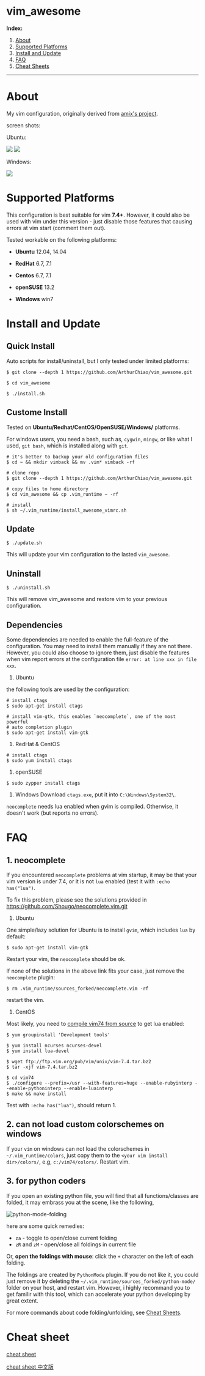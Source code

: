 vim_awesome
===========

**Index:**

1. [About](#about)
1. [Supported Platforms](#supported_platforms)
1. [Install and Update](#install)
1. [FAQ](#faq)
1. [Cheat Sheets](#cheat_sheets)

---------------

<a name="about"></a>
# About

My vim configuration, originally derived from
[amix's project](https://github.com/amix/vimrc).

screen shots:

Ubuntu:

  <img src="res/ss-00-c.png">
  <img src="res/ss-01-python.png">

Windows:

  <img src="res/ss-win-01.png">


<a name="supported_platforms"></a>
# Supported Platforms
This configuration is best suitable for vim **7.4+**. However, it could also
be used with vim under this version - just disable those features that causing
errors at vim start (comment them out).

Tested workable on the following platforms:

* **Ubuntu** 12.04, 14.04

* **RedHat** 6.7, 7.1

* **Centos** 6.7, 7.1

* **openSUSE** 13.2

* **Windows** win7


<a name="install"></a>
# Install and Update
## Quick Install
Auto scripts for install/uninstall, but I only tested under limited platforms:
```shell
$ git clone --depth 1 https://github.com/ArthurChiao/vim_awesome.git

$ cd vim_awesome

$ ./install.sh
```

## Custome Install
Tested on **Ubuntu/Redhat/CentOS/OpenSUSE/Windows/** platforms.

For windows users, you need a bash, such as, `cygwin`, `mingw`, or like what
I used, `git bash`, which is installed along with `git`.

```shell
# it's better to backup your old configuration files
$ cd ~ && mkdir vimback && mv .vim* vimback -rf

# clone repo
$ git clone --depth 1 https://github.com/ArthurChiao/vim_awesome.git

# copy files to home directory
$ cd vim_awesome && cp .vim_runtime ~ -rf

# install
$ sh ~/.vim_runtime/install_awesome_vimrc.sh
```

## Update
```shell
$ ./update.sh
```
This will update your vim configuration to the lasted `vim_awesome`.

## Uninstall
```shell
$ ./uninstall.sh
```
This will remove vim_awesome and restore vim to your previous configuration.


## Dependencies
Some dependencies are needed to enable the full-feature of the configuration.
You may need to install them manually if they are not there. However, you
could also choose to ignore them, just disable the features when vim report
errors at the configuration file `error: at line xxx in file xxx`.

1. Ubuntu

  the following tools are used by the configuration:

  ```shell
  # install ctags
  $ sudo apt-get install ctags
  
  # install vim-gtk, this enables `neocomplete`, one of the most powerful
  # auto completion plugin
  $ sudo apt-get install vim-gtk
  ```

1. RedHat & CentOS

  ```shell
  # install ctags
  $ sudo yum install ctags
  ```

1. openSUSE

  ```shell
  $ sudo zypper install ctags
  ```

1. Windows
  Download `ctags.exe`, put it into `C:\Windows\System32\`.
  
  `neocomplete` needs lua enabled when gvim is compiled. Otherwise, it doesn't
  work (but reports no errors).

<a name="faq"></a>
# FAQ
## 1. neocomplete
If you encountered `neocomplete` problems at vim startup, it may be that 
your vim version is under 7.4, or it is not `lua` enabled (test it with 
`:echo has("lua")`.

To fix this problem, please see the solutions provided in
https://github.com/Shougo/neocomplete.vim.git

1. Ubuntu

  One simple/lazy solution for Ubuntu is to install `gvim`, which includes
  `lua` by default:
  ```shell
  $ sudo apt-get install vim-gtk
  ```
  Restart your vim, the `neocomplete` should be ok.
  
  If none of the solutions in the above link fits your case, just remove the 
  `neocomplete` plugin:
  ```shell
  $ rm .vim_runtime/sources_forked/neocomplete.vim -rf
  ```
  restart the vim.
  
1. CentOS

  Most likely, you need to [compile vim74 from source](http://www.fullybaked.co.uk/articles/installing-latest-vim-on-centos-from-source) to get lua enabled:
  ```shell
  $ yum groupinstall 'Development tools'
  
  $ yum install ncurses ncurses-devel
  $ yum install lua-devel
  
  $ wget ftp://ftp.vim.org/pub/vim/unix/vim-7.4.tar.bz2
  $ tar -xjf vim-7.4.tar.bz2
  
  $ cd vim74
  $ ./configure --prefix=/usr --with-features=huge --enable-rubyinterp --enable-pythoninterp --enable-luainterp
  $ make && make install
  ```
  Test with `:echo has("lua")`, should return 1.
  
## 2. can not load custom colorschemes on windows

If your `vim` on windows can not load the colorschemes in `~/.vim_runtime/colors`,
just copy them to the `<your vim install dir>/colors/`, e.g, `c:/vim74/colors/`.
Restart vim.

## 3. for python coders
If you open an existing python file, you will find that all
functions/classes are folded, it may embrass you at the scene, like the
following,

![python-mode-folding](res/python-folding.jpg)

here are some quick remedies:

* `za` - toggle to open/close current folding
* `zR` and `zM` - open/close all foldings in current file

Or, **open the foldings with mouse**: click the `+` character on the left of each folding.

The foldings are created by `PythonMode` plugin. If you do not
like it, you could just remove it by deleting the
`~/.vim_runtime/sources_forked/python-mode/` folder on your host, and restart vim.
However, i highly recommand you to get familir with this tool, which can
accelerate your python developing by great extent.

For more commands about code folding/unfolding, see [Cheat Sheets](cheat-sheets/builtin.md#code_folding).

<a name="cheat_sheets"></a>
# Cheat sheet
[cheat sheet](cheat-sheets/)

[cheat sheet 中文版](cheat-sheets/cn-zh/)

